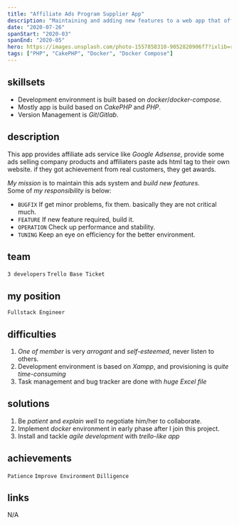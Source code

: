 ```yaml
---
title: "Affiliate Ads Program Supplier App"
description: "Maintaining and adding new features to a web app that offers the Affiliate Ads Program"
date: "2020-07-26"
spanStart: "2020-03"
spanEnd: "2020-05"
hero: https://images.unsplash.com/photo-1557858310-9052820906f7?ixlib=rb-1.2.1&ixid=eyJhcHBfaWQiOjEyMDd9&auto=format&fit=crop&w=1350&q=80
tags: ["PHP", "CakePHP", "Docker", "Docker Compose"]
---
```


## skillsets

- Development environment is built based on _docker_/_docker-compose_.
- Mostly app is build based on _CakePHP_ and _PHP_.
- Version Management is _Git_/_Gitlab_.

## description

This app provides affiliate ads service like _Google Adsense_, provide some ads selling company products and affiliaters paste ads html tag to their own website. if they got achievement from real customers, they get awards.

_My mission_ is to maintain this ads system and _build new features_.  
Some of _my responsibility_ is below:

- `BUGFIX` If get minor problems, fix them. basically they are not critical much.
- `FEATURE` If new feature required, build it.
- `OPERATION` Check up performance and stability.
- `TUNING` Keep an eye on efficiency for the better environment.

## team

`3 developers` `Trello Base Ticket`

## my position

`Fullstack Engineer`

## difficulties

1. _One of member_ is very _arrogant_ and _self-esteemed_, never listen to others.
2. Development environment is based on _Xampp_, and provisioning is _quite time-consuming_
3. Task management and bug tracker are done with _huge Excel file_

## solutions

1. Be _patient_ and _explain well_ to negotiate him/her to collaborate.
2. Implement _docker_ environment in early phase after I join this project.
3. Install and tackle _agile development_ with _trello-like app_

## achievements

`Patience` `Improve Environment` `Dilligence`

## links

N/A
